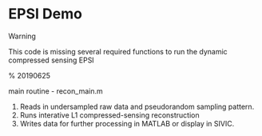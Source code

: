 # EPSI Demo

>[!WARNING]
>This code is missing several required functions to run the dynamic compressed sensing EPSI

% 20190625

main routine - recon_main.m
1. Reads in undersampled raw data and pseudorandom sampling pattern.
2. Runs interative L1 compressed-sensing reconstruction
3. Writes data for further processing in MATLAB or display in SIVIC.
